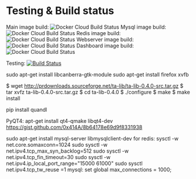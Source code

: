 # Testing & Build status
Main image build: ![Docker Cloud Build Status](https://img.shields.io/docker/cloud/build/amrox/greencandle)
Mysql image build: ![Docker Cloud Build Status](https://img.shields.io/docker/cloud/build/amrox/gc-mysql)
Redis image build: ![Docker Cloud Build Status](https://img.shields.io/docker/cloud/build/amrox/gc-redis)
Webserver image build: ![Docker Cloud Build Status](https://img.shields.io/docker/cloud/build/amrox/webserver)
Dashboard image build: ![Docker Cloud Build Status](https://img.shields.io/docker/cloud/build/amrox/dashboard)

Testing: [![Build Status](https://travis-ci.org/adiabuk/greencandle.svg?branch=master)](https://travis-ci.org/adiabuk/greencandle)

sudo apt-get install libcanberra-gtk-module
sudo apt-get install firefox xvfb

$ wget http://prdownloads.sourceforge.net/ta-lib/ta-lib-0.4.0-src.tar.gz
$ tar xvfz ta-lib-0.4.0-src.tar.gz
$ cd ta-lib-0.4.0
$ ./configure
$ make
$ make install

pip install quandl

PyQT4:
apt-get install qt4-qmake libqt4-dev
https://gist.github.com/0x414A/8b64178e69d9f8331938

sudo apt-get install mysql-server  libmysqlclient-dev
for redis:
sysctl -w net.core.somaxconn=1024
sudo sysctl -w net.ipv4.tcp_max_syn_backlog=512
sudo sysctl -w net.ipv4.tcp_fin_timeout=30
sudo sysctl -w net.ipv4.ip_local_port_range="15000 61000"
sudo sysctl net.ipv4.tcp_tw_reuse =1
mysql:
set global max_connections = 1000;
